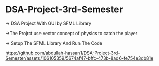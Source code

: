# DSA-Project-3rd-Semester


-> DSA Project With GUI by SFML Library

->The Projrct use vector concept of physics to catch the player

-> Setup The SFML Library And Run The Code 

https://github.com/abdullah-hassan1/DSA-Project-3rd-Semester/assets/106105359/5674af47-bffc-473b-8ad6-fe754e3db81e
